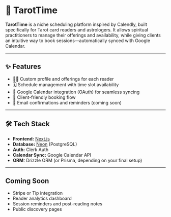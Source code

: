 # 🔮 TarotTime

**TarotTime** is a niche scheduling platform inspired by Calendly, built specifically for Tarot card readers and astrologers. It allows spiritual practitioners to manage their offerings and availability, while giving clients an intuitive way to book sessions—automatically synced with Google Calendar.

---

## ✨ Features

- 🧙‍♀️ Custom profile and offerings for each reader
- 🗓️ Schedule management with time slot availability
- 🔗 Google Calendar integration (OAuth) for seamless syncing
- 👤 Client-friendly booking flow
- 📧 Email confirmations and reminders (coming soon)

---

## 🛠 Tech Stack

- **Frontend:** [Next.js](https://nextjs.org/)
- **Database:** [Neon](https://neon.tech/) (PostgreSQL)
- **Auth:** Clerk Auth
- **Calendar Sync:** Google Calendar API
- **ORM:** Drizzle ORM (or Prisma, depending on your final setup)

---

## Coming Soon

- Stripe or Tip integration
- Reader analytics dashboard
- Session reminders and post-reading notes
- Public discovery pages

